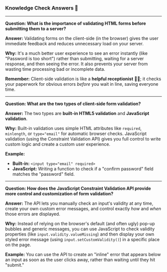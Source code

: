### Knowledge Check Answers 🎯

***

**Question: What is the importance of validating HTML forms before submitting them to a server?**

**Answer:** Validating forms on the client-side (in the browser) gives the user immediate feedback and reduces unnecessary load on your server.

**Why:** It's a much better user experience to see an error instantly (like "Password is too short") rather than submitting, waiting for a server response, and then seeing the error. It also prevents your server from wasting time processing bad or incomplete data.

**Remember:** Client-side validation is like a **helpful receptionist** 👩‍💼; it checks your paperwork for obvious errors *before* you wait in line, saving everyone time.

***

**Question: What are the two types of client-side form validation?**

**Answer:** The two types are **built-in HTML5 validation** and **JavaScript validation**.

**Why:** Built-in validation uses simple HTML attributes like `required`, `minlength`, or `type="email"` for automatic browser checks. JavaScript validation (using the Constraint Validation API) gives you full control to write custom logic and create a custom user experience.

**Example:**
* **Built-in:** `<input type="email" required>`
* **JavaScript:** Writing a function to check if a "confirm password" field matches the "password" field.

***

**Question: How does the JavaScript Constraint Validation API provide more control and customization of form validation?**

**Answer:** The API lets you manually check an input's validity at any time, create your own custom error messages, and control exactly *how* and *when* those errors are displayed.

**Why:** Instead of relying on the browser's default (and often ugly) pop-up bubbles and generic messages, you can use JavaScript to check validity properties (like `input.validity.valueMissing`) and then display your own styled error message (using `input.setCustomValidity()`) in a specific place on the page.

**Example:** You can use the API to create an "inline" error that appears below an input as soon as the user clicks away, rather than waiting until they hit "submit."